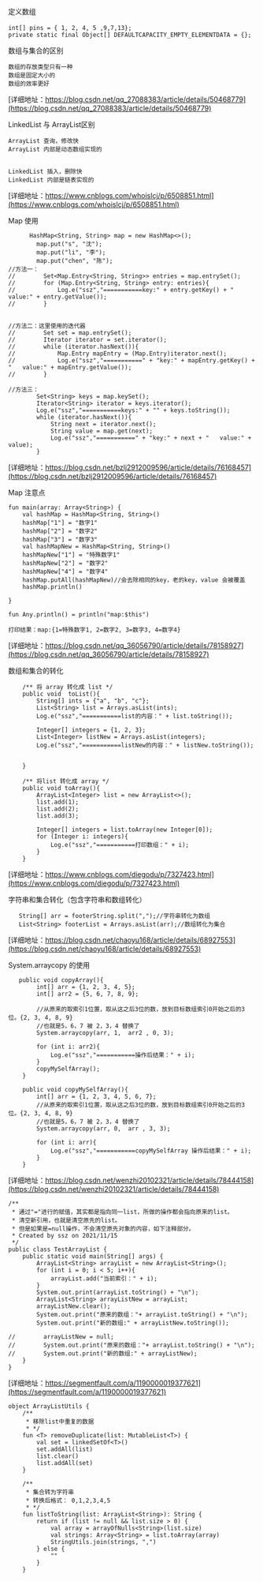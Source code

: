 
定义数组
```
int[] pins = { 1, 2, 4, 5 ,9,7,13};　
private static final Object[] DEFAULTCAPACITY_EMPTY_ELEMENTDATA = {};
```

数组与集合的区别
```
数组的存放类型只有一种
数组是固定大小的
数组的效率更好

```
[详细地址：https://blog.csdn.net/qq_27088383/article/details/50468779](https://blog.csdn.net/qq_27088383/article/details/50468779)

LinkedList 与 ArrayList区别

```
ArrayList 查询，修改快
ArrayList 内部是动态数组实现的


LinkedList 插入，删除快
LinkedList 内部是链表实现的

```
[详细地址：https://www.cnblogs.com/whoislcj/p/6508851.html](https://www.cnblogs.com/whoislcj/p/6508851.html)

Map 使用
```
      HashMap<String, String> map = new HashMap<>();
        map.put("s", "沈");
        map.put("li", "李");
        map.put("chen", "陈");
//方法一：
//        Set<Map.Entry<String, String>> entries = map.entrySet();
//        for (Map.Entry<String, String> entry: entries){
//            Log.e("ssz","===========key:" + entry.getKey() + " value:" + entry.getValue());
//        }


//方法二：这里使用的迭代器
//        Set set = map.entrySet();
//        Iterator iterator = set.iterator();
//        while (iterator.hasNext()){
//            Map.Entry mapEntry = (Map.Entry)iterator.next();
//            Log.e("ssz","===========" + "key:" + mapEntry.getKey() + "   value:" + mapEntry.getValue());
//        }

//方法三：
        Set<String> keys = map.keySet();
        Iterator<String> iterator = keys.iterator();
        Log.e("ssz","===========keys:" + "" + keys.toString());
        while (iterator.hasNext()){
            String next = iterator.next();
            String value = map.get(next);
            Log.e("ssz","===========" + "key:" + next + "   value:" + value);
        }

```
[详细地址：https://blog.csdn.net/bzlj2912009596/article/details/76168457](https://blog.csdn.net/bzlj2912009596/article/details/76168457)

Map 注意点
```
fun main(array: Array<String>) {
    val hashMap = HashMap<String, String>()
    hashMap["1"] = "数字1"
    hashMap["2"] = "数字2"
    hashMap["3"] = "数字3"
    val hashMapNew = HashMap<String, String>()
    hashMapNew["1"] = "特殊数字1"
    hashMapNew["2"] = "数字2"
    hashMapNew["4"] = "数字4"
    hashMap.putAll(hashMapNew)//会去除相同的key，老的key，value 会被覆盖
    hashMap.println()

}

fun Any.println() = println("map:$this")

打印结果：map:{1=特殊数字1, 2=数字2, 3=数字3, 4=数字4}

```
[详细地址：https://blog.csdn.net/qq_36056790/article/details/78158927](https://blog.csdn.net/qq_36056790/article/details/78158927)



数组和集合的转化
```
    /** 将 array 转化成 list */
    public void  toList(){
        String[] ints = {"a", "b", "c"};
        List<String> list = Arrays.asList(ints);
        Log.e("ssz","===========list的内容：" + list.toString());

        Integer[] integers = {1, 2, 3};
        List<Integer> listNew = Arrays.asList(integers);
        Log.e("ssz","===========listNew的内容：" + listNew.toString());


    }

    /** 将list 转化成 array */
    public void toArray(){
        ArrayList<Integer> list = new ArrayList<>();
        list.add(1);
        list.add(2);
        list.add(3);

        Integer[] integers = list.toArray(new Integer[0]);
        for (Integer i: integers){
            Log.e("ssz","===========打印数组：" + i);
        }
    }

```
[详细地址：https://www.cnblogs.com/diegodu/p/7327423.html](https://www.cnblogs.com/diegodu/p/7327423.html)

字符串和集合转化（包含字符串和数组转化）
```
   String[] arr = footerString.split(",");//字符串转化为数组
   List<String> footerList = Arrays.asList(arr);//数组转化为集合

```
[详细地址：https://blog.csdn.net/chaoyu168/article/details/68927553](https://blog.csdn.net/chaoyu168/article/details/68927553)

System.arraycopy  的使用
```
   public void copyArray(){
        int[] arr = {1, 2, 3, 4, 5};
        int[] arr2 = {5, 6, 7, 8, 9};

        //从原来的取索引1位置，取从这之后3位的数，放到目标数组索引0开始之后的3位。{2, 3, 4, 8, 9}
        //也就是5，6，7 被 2，3，4 替换了
        System.arraycopy(arr, 1,  arr2 , 0, 3);

        for (int i: arr2){
            Log.e("ssz","===========操作后结果：" + i);
        }
        copyMySelfArray();
    }

    public void copyMySelfArray(){
        int[] arr = {1, 2, 3, 4, 5, 6, 7};
        //从原来的取索引1位置，取从这之后3位的数，放到目标数组索引0开始之后的3位。{2, 3, 4, 8, 9}
        //也就是5，6，7 被 2，3，4 替换了
        System.arraycopy(arr, 0,  arr , 3, 3);

        for (int i: arr){
            Log.e("ssz","===========copyMySelfArray 操作后结果：" + i);
        }
    }
```
[详细地址：https://blog.csdn.net/wenzhi20102321/article/details/78444158](https://blog.csdn.net/wenzhi20102321/article/details/78444158)

```
/**
 * 通过"="进行的赋值，其实都是指向同一list，所做的操作都会指向原来的list。
 * 清空新引用，也就是清空原先的list。
 * 但是如果是=null操作，不会清空原先对象的内容，如下注释部分。
 * Created by ssz on 2021/11/15
 */
public class TestArrayList {
    public static void main(String[] args) {
        ArrayList<String> arrayList = new ArrayList<String>();
        for (int i = 0; i < 5; i++){
            arrayList.add("当前索引：" + i);
        }
        System.out.print(arrayList.toString() + "\n");
        ArrayList<String> arrayListNew = arrayList;
        arrayListNew.clear();
        System.out.print("原来的数组："+ arrayList.toString() + "\n");
        System.out.print("新的数组:" + arrayListNew.toString());

//        arrayListNew = null;
//        System.out.print("原来的数组："+ arrayList.toString() + "\n");
//        System.out.print("新的数组:" + arrayListNew);
    }
}
```
[详细地址：https://segmentfault.com/a/1190000019377621](https://segmentfault.com/a/1190000019377621)


```
object ArrayListUtils {
    /**
     * 移除list中重复的数据
     * */
    fun <T> removeDuplicate(list: MutableList<T>) {
        val set = linkedSetOf<T>()
        set.addAll(list)
        list.clear()
        list.addAll(set)
    }

    /**
     * 集合转为字符串
     * 转换后格式： 0,1,2,3,4,5
     * */
    fun listToString(list: ArrayList<String>): String {
        return if (list != null && list.size > 0) {
            val array = arrayOfNulls<String>(list.size)
            val strings: Array<String> = list.toArray(array)
            StringUtils.join(strings, ",")
        } else {
            ""
        }
    }

```